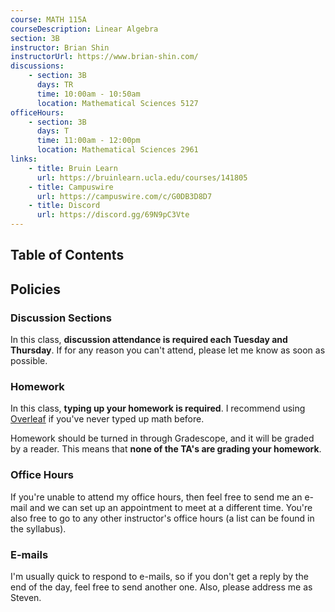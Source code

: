 ```yaml
---
course: MATH 115A
courseDescription: Linear Algebra
section: 3B
instructor: Brian Shin
instructorUrl: https://www.brian-shin.com/
discussions:
    - section: 3B
      days: TR
      time: 10:00am - 10:50am
      location: Mathematical Sciences 5127
officeHours:
    - section: 3B
      days: T
      time: 11:00am - 12:00pm
      location: Mathematical Sciences 2961
links:
    - title: Bruin Learn
      url: https://bruinlearn.ucla.edu/courses/141805
    - title: Campuswire
      url: https://campuswire.com/c/G0DB3D8D7
    - title: Discord
      url: https://discord.gg/69N9pC3Vte
---
```


## Table of Contents

## Policies

### Discussion Sections

In this class, **discussion attendance is required each Tuesday and Thursday**. If for any reason you can't attend, please let me know as soon as possible.

### Homework

In this class, **typing up your homework is required**. I recommend using [Overleaf](https://www.overleaf.com/learn/latex/Tutorials) if you've never typed up math before.

Homework should be turned in through Gradescope, and it will be graded by a reader. This means that **none of the TA's are grading your homework**.

### Office Hours

If you're unable to attend my office hours, then feel free to send me an e-mail and we can set up an appointment to meet at a different time. You're also free to go to any other instructor's office hours (a list can be found in the syllabus).

### E-mails

I'm usually quick to respond to e-mails, so if you don't get a reply by the end of the day, feel free to send another one. Also, please address me as Steven.

<!-- ## Announcements

-   | 1/2/22 | Please fill out this [form](https://forms.gle/UWCaUhvhfRjr3v4c8) to help me schedule office hours. -->

<!-- ## Resources

-   [Student Math Center](https://ww3.math.ucla.edu/my-calendar/)
    -   Mine are 11:00am - 12:00pm every Friday
-   [MIT OCW 18.100A (Introduction to Analysis)](https://ocw.mit.edu/courses/mathematics/18-100b-analysis-i-fall-2010/) -->

<!-- ## Notes

-   notes::week-1.md
-   notes::week-2.md
-   notes::week-3.md
-   notes::week-4.md
-   notes::week-5.md
-   notes::week-6.md
-   notes::week-7.md
-   notes::week-8.md
-   notes::week-9.md
-   notes::week-10.md -->
